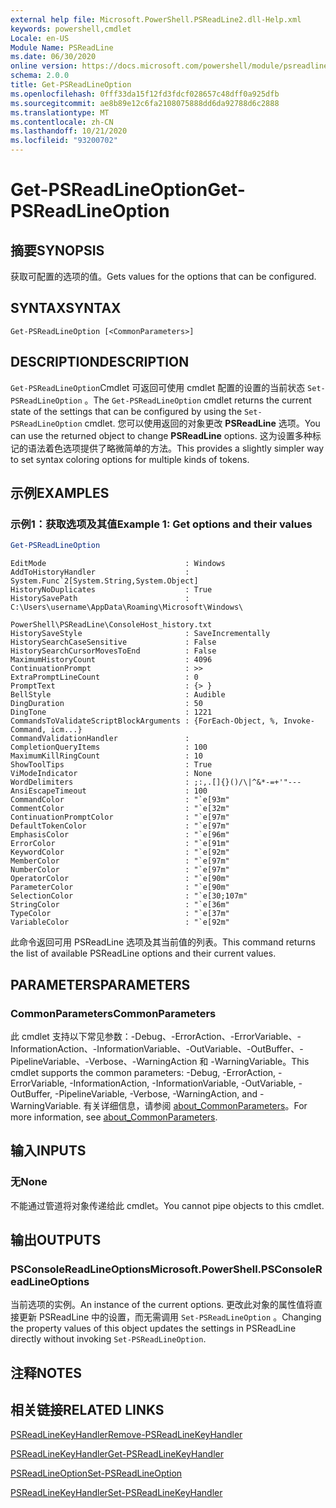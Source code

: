 ```yaml
---
external help file: Microsoft.PowerShell.PSReadLine2.dll-Help.xml
keywords: powershell,cmdlet
Locale: en-US
Module Name: PSReadLine
ms.date: 06/30/2020
online version: https://docs.microsoft.com/powershell/module/psreadline/get-psreadlineoption?view=powershell-7&WT.mc_id=ps-gethelp
schema: 2.0.0
title: Get-PSReadLineOption
ms.openlocfilehash: 0fff33da15f12fd3fdcf028657c48dff0a925dfb
ms.sourcegitcommit: ae8b89e12c6fa2108075888dd6da92788d6c2888
ms.translationtype: MT
ms.contentlocale: zh-CN
ms.lasthandoff: 10/21/2020
ms.locfileid: "93200702"
---
```

# <span data-ttu-id="6d192-103">Get-PSReadLineOption</span><span class="sxs-lookup"><span data-stu-id="6d192-103">Get-PSReadLineOption</span></span>

## <span data-ttu-id="6d192-104">摘要</span><span class="sxs-lookup"><span data-stu-id="6d192-104">SYNOPSIS</span></span>
<span data-ttu-id="6d192-105">获取可配置的选项的值。</span><span class="sxs-lookup"><span data-stu-id="6d192-105">Gets values for the options that can be configured.</span></span>

## <span data-ttu-id="6d192-106">SYNTAX</span><span class="sxs-lookup"><span data-stu-id="6d192-106">SYNTAX</span></span>

```
Get-PSReadLineOption [<CommonParameters>]
```

## <span data-ttu-id="6d192-107">DESCRIPTION</span><span class="sxs-lookup"><span data-stu-id="6d192-107">DESCRIPTION</span></span>

<span data-ttu-id="6d192-108">`Get-PSReadLineOption`Cmdlet 可返回可使用 cmdlet 配置的设置的当前状态 `Set-PSReadLineOption` 。</span><span class="sxs-lookup"><span data-stu-id="6d192-108">The `Get-PSReadLineOption` cmdlet returns the current state of the settings that can be configured by using the `Set-PSReadLineOption` cmdlet.</span></span> <span data-ttu-id="6d192-109">您可以使用返回的对象更改 **PSReadLine** 选项。</span><span class="sxs-lookup"><span data-stu-id="6d192-109">You can use the returned object to change **PSReadLine** options.</span></span> <span data-ttu-id="6d192-110">这为设置多种标记的语法着色选项提供了略微简单的方法。</span><span class="sxs-lookup"><span data-stu-id="6d192-110">This provides a slightly simpler way to set syntax coloring options for multiple kinds of tokens.</span></span>

## <span data-ttu-id="6d192-111">示例</span><span class="sxs-lookup"><span data-stu-id="6d192-111">EXAMPLES</span></span>

### <span data-ttu-id="6d192-112">示例1：获取选项及其值</span><span class="sxs-lookup"><span data-stu-id="6d192-112">Example 1: Get options and their values</span></span>

```powershell
Get-PSReadLineOption
```

```Output
EditMode                               : Windows
AddToHistoryHandler                    : System.Func`2[System.String,System.Object]
HistoryNoDuplicates                    : True
HistorySavePath                        : C:\Users\username\AppData\Roaming\Microsoft\Windows\
                                         PowerShell\PSReadLine\ConsoleHost_history.txt
HistorySaveStyle                       : SaveIncrementally
HistorySearchCaseSensitive             : False
HistorySearchCursorMovesToEnd          : False
MaximumHistoryCount                    : 4096
ContinuationPrompt                     : >>
ExtraPromptLineCount                   : 0
PromptText                             : {> }
BellStyle                              : Audible
DingDuration                           : 50
DingTone                               : 1221
CommandsToValidateScriptBlockArguments : {ForEach-Object, %, Invoke-Command, icm...}
CommandValidationHandler               :
CompletionQueryItems                   : 100
MaximumKillRingCount                   : 10
ShowToolTips                           : True
ViModeIndicator                        : None
WordDelimiters                         : ;:,.[]{}()/\|^&*-=+'"---
AnsiEscapeTimeout                      : 100
CommandColor                           : "`e[93m"
CommentColor                           : "`e[32m"
ContinuationPromptColor                : "`e[97m"
DefaultTokenColor                      : "`e[97m"
EmphasisColor                          : "`e[96m"
ErrorColor                             : "`e[91m"
KeywordColor                           : "`e[92m"
MemberColor                            : "`e[97m"
NumberColor                            : "`e[97m"
OperatorColor                          : "`e[90m"
ParameterColor                         : "`e[90m"
SelectionColor                         : "`e[30;107m"
StringColor                            : "`e[36m"
TypeColor                              : "`e[37m"
VariableColor                          : "`e[92m"
```

<span data-ttu-id="6d192-113">此命令返回可用 PSReadLine 选项及其当前值的列表。</span><span class="sxs-lookup"><span data-stu-id="6d192-113">This command returns the list of available PSReadLine options and their current values.</span></span>

## <span data-ttu-id="6d192-114">PARAMETERS</span><span class="sxs-lookup"><span data-stu-id="6d192-114">PARAMETERS</span></span>

### <span data-ttu-id="6d192-115">CommonParameters</span><span class="sxs-lookup"><span data-stu-id="6d192-115">CommonParameters</span></span>

<span data-ttu-id="6d192-116">此 cmdlet 支持以下常见参数：-Debug、-ErrorAction、-ErrorVariable、-InformationAction、-InformationVariable、-OutVariable、-OutBuffer、-PipelineVariable、-Verbose、-WarningAction 和 -WarningVariable。</span><span class="sxs-lookup"><span data-stu-id="6d192-116">This cmdlet supports the common parameters: -Debug, -ErrorAction, -ErrorVariable, -InformationAction, -InformationVariable, -OutVariable, -OutBuffer, -PipelineVariable, -Verbose, -WarningAction, and -WarningVariable.</span></span> <span data-ttu-id="6d192-117">有关详细信息，请参阅 [about_CommonParameters](http://go.microsoft.com/fwlink/?LinkID=113216)。</span><span class="sxs-lookup"><span data-stu-id="6d192-117">For more information, see [about_CommonParameters](http://go.microsoft.com/fwlink/?LinkID=113216).</span></span>

## <span data-ttu-id="6d192-118">输入</span><span class="sxs-lookup"><span data-stu-id="6d192-118">INPUTS</span></span>

### <span data-ttu-id="6d192-119">无</span><span class="sxs-lookup"><span data-stu-id="6d192-119">None</span></span>

<span data-ttu-id="6d192-120">不能通过管道将对象传递给此 cmdlet。</span><span class="sxs-lookup"><span data-stu-id="6d192-120">You cannot pipe objects to this cmdlet.</span></span>

## <span data-ttu-id="6d192-121">输出</span><span class="sxs-lookup"><span data-stu-id="6d192-121">OUTPUTS</span></span>

### <span data-ttu-id="6d192-122">PSConsoleReadLineOptions</span><span class="sxs-lookup"><span data-stu-id="6d192-122">Microsoft.PowerShell.PSConsoleReadLineOptions</span></span>

<span data-ttu-id="6d192-123">当前选项的实例。</span><span class="sxs-lookup"><span data-stu-id="6d192-123">An instance of the current options.</span></span> <span data-ttu-id="6d192-124">更改此对象的属性值将直接更新 PSReadLine 中的设置，而无需调用 `Set-PSReadLineOption` 。</span><span class="sxs-lookup"><span data-stu-id="6d192-124">Changing the property values of this object updates the settings in PSReadLine directly without invoking `Set-PSReadLineOption`.</span></span>

## <span data-ttu-id="6d192-125">注释</span><span class="sxs-lookup"><span data-stu-id="6d192-125">NOTES</span></span>

## <span data-ttu-id="6d192-126">相关链接</span><span class="sxs-lookup"><span data-stu-id="6d192-126">RELATED LINKS</span></span>

[<span data-ttu-id="6d192-127">PSReadLineKeyHandler</span><span class="sxs-lookup"><span data-stu-id="6d192-127">Remove-PSReadLineKeyHandler</span></span>](Remove-PSReadLineKeyHandler.md)

[<span data-ttu-id="6d192-128">PSReadLineKeyHandler</span><span class="sxs-lookup"><span data-stu-id="6d192-128">Get-PSReadLineKeyHandler</span></span>](Get-PSReadLineKeyHandler.md)

[<span data-ttu-id="6d192-129">PSReadLineOption</span><span class="sxs-lookup"><span data-stu-id="6d192-129">Set-PSReadLineOption</span></span>](Set-PSReadLineOption.md)

[<span data-ttu-id="6d192-130">PSReadLineKeyHandler</span><span class="sxs-lookup"><span data-stu-id="6d192-130">Set-PSReadLineKeyHandler</span></span>](Set-PSReadLineKeyHandler.md)

